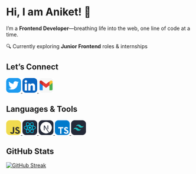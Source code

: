 # Hi, I am Aniket! 👋

I’m a **Frontend Developer**—breathing life into the web, one line of code at a time.

🔍 Currently exploring **Junior Frontend** roles & internships

## Let’s Connect

<p align="left">
  <a href="https://twitter.com/anikewt" target="_blank" title="See what I'm up to">
    <img src="https://raw.githubusercontent.com/tandpfun/skill-icons/refs/heads/main/icons/Twitter.svg" alt="Twitter" width="40" height="40" />
  </a>
  <a href="https://linkedin.com/in/aniketkanere" target="_blank" title="Let's network">
    <img src="https://raw.githubusercontent.com/tandpfun/skill-icons/refs/heads/main/icons/LinkedIn.svg" alt="LinkedIn" width="40" height="40" />
  </a>
  <a href="mailto:aniketkanere0@gmail.com" target="_blank" title="Send me a hi">
    <img src="https://raw.githubusercontent.com/tandpfun/skill-icons/refs/heads/main/icons/Gmail-Light.svg" alt="Email" width="40" height="40" />
  </a>
</p>

## Languages & Tools

<p align="left">
  <a href="https://developer.mozilla.org/en-US/docs/Web/JavaScript" target="_blank" title="JavaScript">
    <img src="https://raw.githubusercontent.com/tandpfun/skill-icons/refs/heads/main/icons/JavaScript.svg" alt="JavaScript" width="40" height="40" />
  </a>
  <a href="https://reactjs.org/" target="_blank" title="React">
    <img src="https://raw.githubusercontent.com/tandpfun/skill-icons/refs/heads/main/icons/React-Dark.svg" alt="React" width="40" height="40" />
  </a>
  <a href="https://nextjs.org/" target="_blank" title="Next.js">
    <img src="https://raw.githubusercontent.com/tandpfun/skill-icons/refs/heads/main/icons/NextJS-Dark.svg" alt="Next.js" width="40" height="40" />
  </a>
  <a href="https://www.typescriptlang.org/" target="_blank" title="TypeScript">
    <img src="https://raw.githubusercontent.com/tandpfun/skill-icons/refs/heads/main/icons/TypeScript.svg" alt="TypeScript" width="40" height="40" />
  </a>
  <a href="https://tailwindcss.com/" target="_blank" title="Tailwind CSS">
    <img src="https://raw.githubusercontent.com/tandpfun/skill-icons/refs/heads/main/icons/TailwindCSS-Dark.svg" alt="Tailwind CSS" width="40" height="40" />
  </a>
</p>

## GitHub Stats

[![GitHub Streak](https://github-readme-streak-stats.herokuapp.com?user=anikxt&theme=gruvbox&currStreakNum=F9FC74&sideNums=F9FC74&currStreakLabel=E9AB1C&sideLabels=E9AB1C)](https://git.io/streak-stats)
